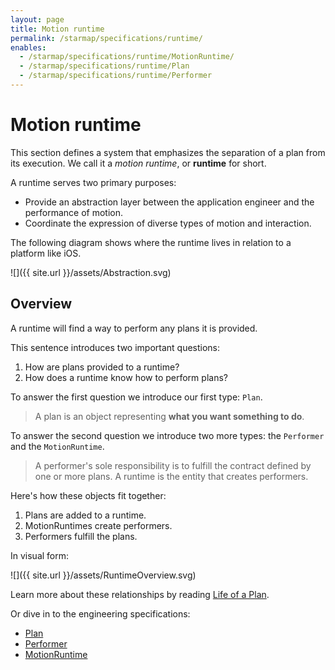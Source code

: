 ```yaml
---
layout: page
title: Motion runtime
permalink: /starmap/specifications/runtime/
enables:
  - /starmap/specifications/runtime/MotionRuntime/
  - /starmap/specifications/runtime/Plan
  - /starmap/specifications/runtime/Performer
---
```


# Motion runtime

This section defines a system that emphasizes the separation of a plan from its execution. We call it a *motion runtime*, or **runtime** for short.

A runtime serves two primary purposes:

- Provide an abstraction layer between the application engineer and the performance of motion.
- Coordinate the expression of diverse types of motion and interaction.

The following diagram shows where the runtime lives in relation to a platform like iOS.

![]({{ site.url }}/assets/Abstraction.svg)

## Overview

A runtime will find a way to perform any plans it is provided.

This sentence introduces two important questions:

1. How are plans provided to a runtime?
1. How does a runtime know how to perform plans?

To answer the first question we introduce our first type: `Plan`.

> A plan is an object representing **what you want something to do**.

To answer the second question we introduce two more types: the `Performer` and the `MotionRuntime`.

> A performer's sole responsibility is to fulfill the contract defined by one or more plans. A runtime is the entity that creates performers.

Here's how these objects fit together:

1. Plans are added to a runtime.
2. MotionRuntimes create performers.
3. Performers fulfill the plans.

In visual form:

![]({{ site.url }}/assets/RuntimeOverview.svg)

Learn more about these relationships by reading [Life of a Plan](life_of_a_plan).

Or dive in to the engineering specifications:

- [Plan](Plan)
- [Performer](Performer)
- [MotionRuntime](MotionRuntime)
